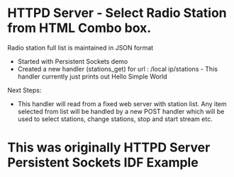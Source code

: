 # HTTPD Server - Select Radio Station from HTML Combo box.  

Radio station full list is maintained in JSON format

- Started with Persistent Sockets demo
- Created a new handler (stations_get) for url : /local ip/stations
        - This handler currently just prints out Hello Simple World

Next Steps:
- This handler will read from a fixed web server with station list.
  Any item selected from list will be handled by a new POST handler
  which will be used to select stations, change stations, stop and 
  start stream etc.


# This was originally HTTPD Server Persistent Sockets IDF Example
